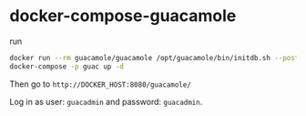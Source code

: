 # docker-compose-guacamole

run

```bash
docker run --rm guacamole/guacamole /opt/guacamole/bin/initdb.sh --postgres > init/initdb.sql
docker-compose -p guac up -d
```

Then go to `http://DOCKER_HOST:8080/guacamole/`

Log in as user: `guacadmin` and password: `guacadmin`.
